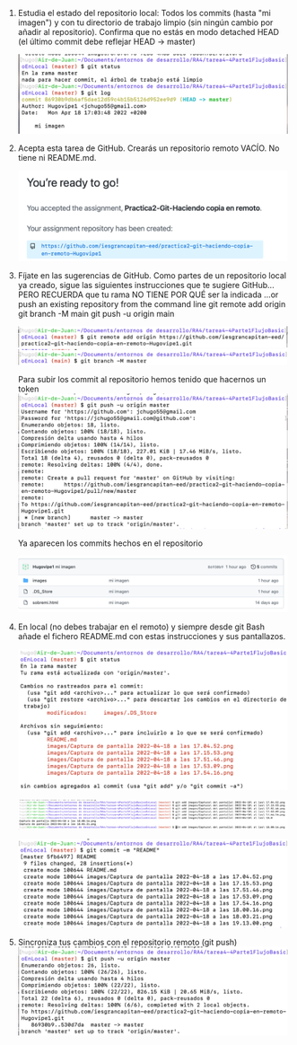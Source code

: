1. Estudia el estado del repositorio local: Todos los commits (hasta "mi imagen") y con tu directorio de trabajo limpio (sin ningún cambio por añadir al repositorio). Confirma que no estás en modo detached HEAD (el último commit debe reflejar HEAD -> master)
   
   ![Status](images/Captura%20de%20pantalla%202022-04-18%20a%20las%2017.04.52.png)
2. Acepta esta tarea de GitHub. Crearás un repositorio remoto VACÍO. No tiene ni README.md. 
   
   ![AceptarTarea](images/Captura%20de%20pantalla%202022-04-18%20a%20las%2017.15.53.png)
3. Fíjate en las sugerencias de GitHub. Como partes de un repositorio local ya creado, sigue las siguientes instrucciones que te sugiere GitHub... PERO RECUERDA que tu rama NO TIENE POR QUÉ ser la indicada
…or push an existing repository from the command line
git remote add origin 
git branch -M main
git push -u origin main

    ![AddRemote](images/Captura%20de%20pantalla%202022-04-18%20a%20las%2017.51.46.png)
    ![BranchMaster](images/Captura%20de%20pantalla%202022-04-18%20a%20las%2017.53.09.png)
        
    Para subir los commit al repositorio hemos tenido que hacernos un token
    ![Push](images/Captura%20de%20pantalla%202022-04-18%20a%20las%2017.54.16.png)

    Ya aparecen los commits hechos en el repositorio

    ![Commits](images/Captura%20de%20pantalla%202022-04-18%20a%20las%2018.03.21.png)


1. En local (no debes trabajar en el remoto) y siempre desde git Bash añade el fichero README.md con estas instrucciones y sus pantallazos.

    ![GitStatus](images/Captura%20de%20pantalla%202022-04-18%20a%20las%2018.00.16.png)

    ![GitAdd](images/Captura%20de%20pantalla%202022-04-18%20a%20las%2019.13.00.png)

    ![GitCommit](images/Captura%20de%20pantalla%202022-04-18%20a%20las%2019.17.15.png)

2. Sincroniza tus cambios con el repositorio remoto (git push)
    ![GitPush](images/Captura%20de%20pantalla%202022-04-18%20a%20las%2019.20.19.png)